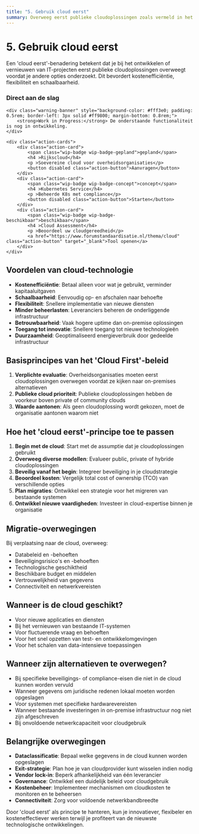 ```yaml
---
title: "5. Gebruik cloud eerst"
summary: Overweeg eerst publieke cloudoplossingen zoals vermeld in het Cloud First-beleid.
---
```


# 5. Gebruik cloud eerst

Een 'cloud eerst'-benadering betekent dat je bij het ontwikkelen of vernieuwen van IT-projecten eerst publieke cloudoplossingen overweegt voordat je andere opties onderzoekt. Dit bevordert kostenefficiëntie, flexibiliteit en schaalbaarheid.

<div class="direct-aan-de-slag">
    <h3>Direct aan de slag</h3>

    <div class="warning-banner" style="background-color: #fff3e0; padding: 0.5rem; border-left: 3px solid #ff9800; margin-bottom: 0.8rem;">
        <strong>Work in Progress:</strong> De onderstaande functionaliteit is nog in ontwikkeling.
    </div>

    <div class="action-cards">
        <div class="action-card">
            <span class="wip-badge wip-badge-gepland">gepland</span>
            <h4 >Rijkscloud</h4>
            <p >Soevereine cloud voor overheidsorganisaties</p>
            <button disabled class="action-button">Aanvragen</button>
        </div>
        <div class="action-card">
            <span class="wip-badge wip-badge-concept">concept</span>
            <h4 >Kubernetes Service</h4>
            <p >Beheerde K8s met compliance</p>
            <button disabled class="action-button">Starten</button>
        </div>
        <div class="action-card">
            <span class="wip-badge wip-badge-beschikbaar">beschikbaar</span>
            <h4 >Cloud Assessment</h4>
            <p >Beoordeel uw cloudgereedheid</p>
            <a href="https://www.forumstandaardisatie.nl/thema/cloud" class="action-button" target="_blank">Tool openen</a>
        </div>
    </div>
</div>

## Voordelen van cloud-technologie

- **Kostenefficiëntie**: Betaal alleen voor wat je gebruikt, verminder kapitaaluitgaven
- **Schaalbaarheid**: Eenvoudig op- en afschalen naar behoefte
- **Flexibiliteit**: Snellere implementatie van nieuwe diensten
- **Minder beheerlasten**: Leveranciers beheren de onderliggende infrastructuur
- **Betrouwbaarheid**: Vaak hogere uptime dan on-premise oplossingen
- **Toegang tot innovatie**: Snellere toegang tot nieuwe technologieën
- **Duurzaamheid**: Geoptimaliseerd energieverbruik door gedeelde infrastructuur

## Basisprincipes van het 'Cloud First'-beleid

1. **Verplichte evaluatie**: Overheidsorganisaties moeten eerst cloudoplossingen overwegen voordat ze kijken naar on-premises alternatieven
2. **Publieke cloud prioriteit**: Publieke cloudoplossingen hebben de voorkeur boven private of community clouds
3. **Waarde aantonen**: Als geen cloudoplossing wordt gekozen, moet de organisatie aantonen waarom niet

## Hoe het 'cloud eerst'-principe toe te passen

1. **Begin met de cloud**: Start met de assumptie dat je cloudoplossingen gebruikt
2. **Overweeg diverse modellen**: Evalueer public, private of hybride cloudoplossingen
3. **Beveilig vanaf het begin**: Integreer beveiliging in je cloudstrategie
4. **Beoordeel kosten**: Vergelijk total cost of ownership (TCO) van verschillende opties
5. **Plan migraties**: Ontwikkel een strategie voor het migreren van bestaande systemen
6. **Ontwikkel nieuwe vaardigheden**: Investeer in cloud-expertise binnen je organisatie

## Migratie-overwegingen

Bij verplaatsing naar de cloud, overweeg:
- Databeleid en -behoeften
- Beveiligingsrisico's en -behoeften
- Technologische geschiktheid
- Beschikbare budget en middelen
- Vertrouwelijkheid van gegevens
- Connectiviteit en netwerkvereisten

## Wanneer is de cloud geschikt?

- Voor nieuwe applicaties en diensten
- Bij het vernieuwen van bestaande IT-systemen
- Voor fluctuerende vraag en behoeften
- Voor het snel opzetten van test- en ontwikkelomgevingen
- Voor het schalen van data-intensieve toepassingen

## Wanneer zijn alternatieven te overwegen?

- Bij specifieke beveiligings- of compliance-eisen die niet in de cloud kunnen worden vervuld
- Wanneer gegevens om juridische redenen lokaal moeten worden opgeslagen
- Voor systemen met specifieke hardwarevereisten
- Wanneer bestaande investeringen in on-premise infrastructuur nog niet zijn afgeschreven
- Bij onvoldoende netwerkcapaciteit voor cloudgebruik

## Belangrijke overwegingen

- **Dataclassificatie**: Bepaal welke gegevens in de cloud kunnen worden opgeslagen
- **Exit-strategie**: Plan hoe je van cloudprovider kunt wisselen indien nodig
- **Vendor lock-in**: Beperk afhankelijkheid van één leverancier
- **Governance**: Ontwikkel een duidelijk beleid voor cloudgebruik
- **Kostenbeheer**: Implementeer mechanismen om cloudkosten te monitoren en te beheersen
- **Connectiviteit**: Zorg voor voldoende netwerkbandbreedte

Door 'cloud eerst' als principe te hanteren, kun je innovatiever, flexibeler en kosteneffectiever werken terwijl je profiteert van de nieuwste technologische ontwikkelingen.
